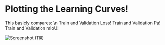 # Plotting the Learning Curves!

This basicly compares:
\n Train and Validation Loss! 
Train and Validation Pa!
Train and Validation mIoU!

![Screenshot (118)](https://github.com/TeachAI-UZ/CodingMasters/assets/89033710/5d5a1ab2-20ba-48f3-abfc-df861581d78c)
